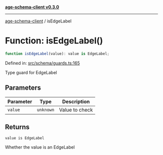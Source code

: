 [**age-schema-client v0.3.0**](../index.md)

***

[age-schema-client](/ageSchemaClient/api-generated/index.md) / isEdgeLabel

# Function: isEdgeLabel()

```ts
function isEdgeLabel(value): value is EdgeLabel;
```

Defined in: [src/schema/guards.ts:165](https://github.com/standardbeagle/ageSchemaClient/blob/main/src/schema/guards.ts#L165)

Type guard for EdgeLabel

## Parameters

| Parameter | Type | Description |
| ------ | ------ | ------ |
| `value` | `unknown` | Value to check |

## Returns

`value is EdgeLabel`

Whether the value is an EdgeLabel
